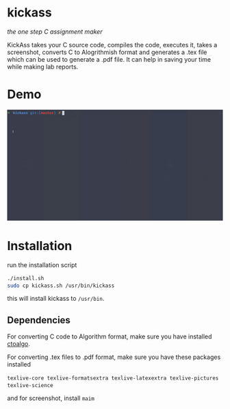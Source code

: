 # kickass
*the one step C assignment maker*

KickAss takes your C source code, compiles the code, executes it, takes a screenshot, converts C to Alogrithmish format and generates a .tex file
which can be used to generate a .pdf file. It can help in saving your time while making lab reports.

# Demo

![](demo.gif)

# Installation

run the installation script 
```bash
./install.sh
sudo cp kickass.sh /usr/bin/kickass
```
this will install kickass to `/usr/bin`.

## Dependencies

For converting C code to Algorithm format, make sure you have installed [ctoalgo](https://github.com/Roshan-R/ctoalgo).

For converting .tex files to .pdf format, make sure you have these packages installed 

`texlive-core texlive-formatsextra texlive-latexextra texlive-pictures texlive-science`

and for screenshot, install `maim`




